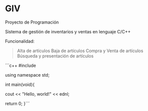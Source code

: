 # GIV

Proyecto de Programación

Sistema de gestión de inventarios y ventas en lenguaje C/C++

Funcionalidad:

 > Alta de artículos
 > Baja de artículos
 > Compra y Venta de artículos
 > Búsqueda y presentación de artículos

´´´c++
#include <iostream>
 
 using namespace std;
 
 int main(void){
 
 cout << "Hello, world!" << ednl;
 
 return 0;
    }´´´
